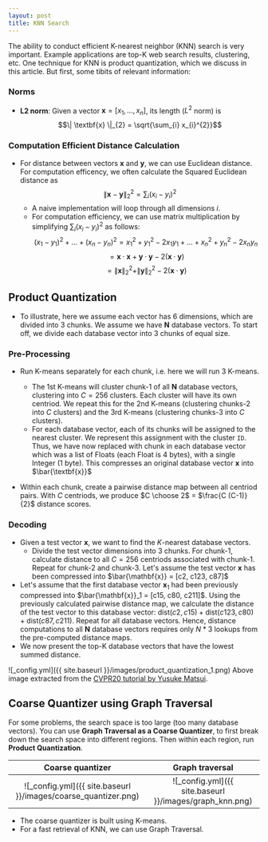```yaml
---
layout: post
title: KNN Search
---
```


The ability to conduct efficient K-nearest neighbor (KNN) search is very important. Example applications are top-K web search results, clustering, etc. One technique for KNN is product quantization, which we discuss in this article. But first, some tibits of relevant information:

### Norms
* **L2 norm**: Given a vector $\textbf{x} = [x_1, \ldots, x_n]$, its length ($L^2$ norm) is 
$$\| \textbf{x} \|_{2} = \sqrt{\sum_{i} x_{i}^{2}}$$

### Computation Efficient Distance Calculation
* For distance between vectors $\textbf{x}$ and $\textbf{y}$, we can use Euclidean distance. For computation efficency, we often calculate the Squared Euclidean distance as
$$\| \textbf{x} - \textbf{y} \|_{2}^{2} = \sum_{i} (x_i - y_i)^{2}$$ 
	* A naive implementation will loop through all dimensions $i$.
	* For computation efficiency, we can use matrix multiplication by simplifying $\sum_{i} (x_i - y_i)^2$ as follows: 
		$$(x_1 - y_1)^2 + \ldots + (x_n - y_n)^2 = x_1^2 + y_1^2 - 2 x_1 y_1 + \ldots + x_n^2 + y_n^2 - 2 x_n y_n$$
    $$= \textbf{x} \cdot \textbf{x} + \textbf{y} \cdot \textbf{y} - 2 (\textbf{x} \cdot \textbf{y}) $$
    $$= \| \textbf{x} \|_{2}^{2} + \| \textbf{y} \|_{2}^{2} - 2(\textbf{x} \cdot \textbf{y})$$

## Product Quantization

* To illustrate, here we assume each vector has 6 dimensions, which are divided into 3 chunks. We assume we have $\textbf{N}$ database vectors. To start off, we divide each database vector into 3 chunks of equal size.

### Pre-Processing
* Run K-means separately for each chunk, i.e. here we will run 3 K-means. 
	* The 1st K-means will cluster chunk-1 of all $\textbf{N}$ database vectors, clustering into $C=256$ clusters. Each cluster will have its own centriod. We repeat this for the 2nd K-means (clustering chunks-2 into $C$ clusters) and the 3rd K-means (clustering chunks-3 into $C$ clusters).
	* For each database vector, each of its chunks will be assigned to the nearest cluster. We represent this assignment with the cluster `ID`. Thus, we have now replaced with chunk in each database vector which was a list of Floats (each Float is 4 bytes), with a single Integer (1 byte). This compresses an original database vector $\textbf{x}$ into $\bar{\textbf{x}}$

* Within each chunk, create a pairwise distance map between all centriod pairs. With $C$ centriods, we produce $C \choose 2$ = $\frac{C (C-1)}{2}$ distance scores.

### Decoding
* Given a test vector $\mathbf{x}$, we want to find the $K$-nearest database vectors.
	* Divide the test vector dimensions into 3 chunks. For chunk-1, calculate distance to all $C=256$ centriods associated with chunk-1. Repeat for chunk-2 and chunk-3. Let's assume the test vector $\mathbf{x}$ has been compressed into $\bar{\mathbf{x}} = [c2, c123, c87]$
* Let's assume that the first database vector $\mathbf{x}_1$ had been previously compressed into $\bar{\mathbf{x}}_1 = [c15, c80, c211]$. Using the previously calculated pairwise distance map, we calculate the distance of the test vector to this database vector: $\text{dist}(c2, c15) + \text{dist}(c123, c80) + \text{dist}(c87, c211)$. Repeat for all database vectors. Hence, distance computations to all $\mathbf{N}$ database vectors requires only $N*3$ lookups from the pre-computed distance maps.
* We now present the top-K database vectors that have the lowest summed distance.

![_config.yml]({{ site.baseurl }}/images/product_quantization_1.png)
Above image extracted from the [CVPR20 tutorial by Yusuke Matsui](https://wangzwhu.github.io/home/file/acmmm-t-part3-ann.pdf).

## Coarse Quantizer using Graph Traversal

For some problems, the search space is too large (too many database vectors). You can use **Graph Traversal as a Coarse Quantizer**, to first break down the search space into different regions. Then within each region, run **Product Quantization**.

|Coarse quantizer | Graph traversal |
|:---------------:|:---------------:|
|![_config.yml]({{ site.baseurl }}/images/coarse_quantizer.png)|![_config.yml]({{ site.baseurl }}/images/graph_knn.png)|
* The coarse quantizer is built using K-means. 
* For a fast retrieval of KNN, we can use Graph Traversal.
